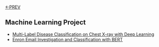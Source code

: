 [<-PREV ](../README.md)

## Machine Learning Project
- [Multi-Label Disease Classification on Chest X-ray with Deep Learning](chestxray/chestxray.md)
- [Enron Email Investigation and Classification with BERT](enronemail/enronemail.md)


